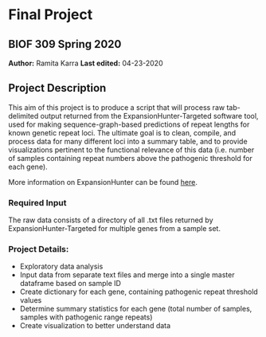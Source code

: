# Final Project
## BIOF 309 Spring 2020
**Author:** Ramita Karra
**Last edited:** 04-23-2020

## Project Description
This aim of this project is to produce a script that will process raw tab-delimited output returned from the ExpansionHunter-Targeted software tool, used for making sequence-graph-based predictions of repeat lengths for known genetic repeat loci. The ultimate goal is to clean, compile, and process data for many different loci into a summary table, and to provide visualizations pertinent to the functional relevance of this data (i.e. number of samples containing repeat numbers above the pathogenic threshold for each gene).  

More information on ExpansionHunter can be found [here](https://academic.oup.com/bioinformatics/article/35/22/4754/5499079). 

### Required Input
The raw data consists of a directory of all .txt files returned by ExpansionHunter-Targeted for multiple genes from a sample set.
### Project Details:
- Exploratory data analysis
- Input data from separate text files and merge into a single master dataframe based on sample ID
- Create dictionary for each gene, containing pathogenic repeat threshold values
- Determine summary statistics for each gene (total number of samples, samples with pathogenic range repeats)
- Create visualization to better understand data